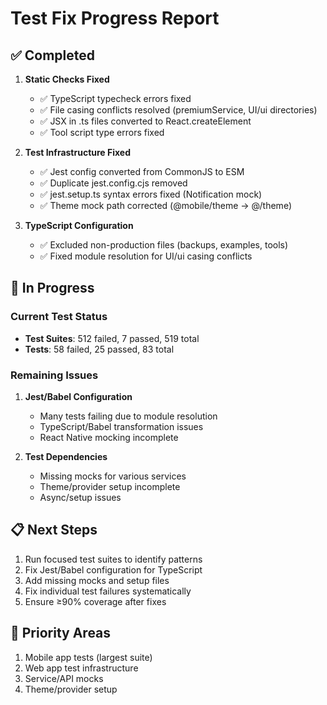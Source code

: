 # Test Fix Progress Report

## ✅ Completed

1. **Static Checks Fixed**
   - ✅ TypeScript typecheck errors fixed
   - ✅ File casing conflicts resolved (premiumService, UI/ui directories)
   - ✅ JSX in .ts files converted to React.createElement
   - ✅ Tool script type errors fixed

2. **Test Infrastructure Fixed**
   - ✅ Jest config converted from CommonJS to ESM
   - ✅ Duplicate jest.config.cjs removed
   - ✅ jest.setup.ts syntax errors fixed (Notification mock)
   - ✅ Theme mock path corrected (@mobile/theme → @/theme)

3. **TypeScript Configuration**
   - ✅ Excluded non-production files (backups, examples, tools)
   - ✅ Fixed module resolution for UI/ui casing conflicts

## 🔄 In Progress

### Current Test Status
- **Test Suites**: 512 failed, 7 passed, 519 total
- **Tests**: 58 failed, 25 passed, 83 total

### Remaining Issues

1. **Jest/Babel Configuration**
   - Many tests failing due to module resolution
   - TypeScript/Babel transformation issues
   - React Native mocking incomplete

2. **Test Dependencies**
   - Missing mocks for various services
   - Theme/provider setup incomplete
   - Async/setup issues

## 📋 Next Steps

1. Run focused test suites to identify patterns
2. Fix Jest/Babel configuration for TypeScript
3. Add missing mocks and setup files
4. Fix individual test failures systematically
5. Ensure ≥90% coverage after fixes

## 🎯 Priority Areas

1. Mobile app tests (largest suite)
2. Web app test infrastructure
3. Service/API mocks
4. Theme/provider setup

